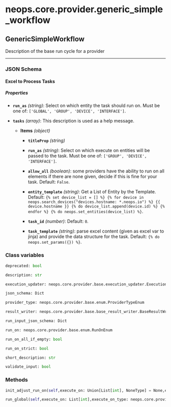 # neops.core.provider.generic_simple_workflow
## GenericSimpleWorkflow
Description of the base run cycle for a provider

----------
### JSON Schema
#### Excel to Process Tasks


##### Properties


- **`run_as`** *(string)*: Select on which entity the task should run on. Must be one of: `['GLOBAL', 'GROUP', 'DEVICE', 'INTERFACE']`.

- **`tasks`** *(array)*: This description is used as a help message.

  - **Items** *(object)*

    - **`titleProp`** *(string)*

    - **`run_as`** *(string)*: Select on which execute on entities will be passed to the task. Must be one of: `['GROUP', 'DEVICE', 'INTERFACE']`.

    - **`allow_all`** *(boolean)*: some providers have the ability to run on all elements if there are none given, decide if this is fine for your task. Default: `False`.

    - **`entity_template`** *(string)*: Get a List of Entity by the Template. Default: `{% set device_list = [] %}
{% for device in neops.search_devices("devices.hostname: *.neops.io") %}
    {{ device.hostname }}
    {% do device_list.append(device.id) %}
{% endfor %}
{% do neops.set_entities(device_list) %}`.

    - **`task_id`** *(number)*: Default: `0`.

    - **`task_template`** *(string)*: parse excel content (given as excel var to jinja) and provide the data structure for the task. Default: `{% do neops.set_params({}) %}`.

### Class variables
```python
deprecated: bool
```
```python
description: str
```
```python
execution_updater: neops.core.provider.base.execution_updater.ExecutionUpdater
```
```python
json_schema: Dict
```
```python
provider_type: neops.core.provider.base.enum.ProviderTypeEnum
```
```python
result_writer: neops.core.provider.base.base_result_writer.BaseResultWriter
```
```python
run_input_json_schema: Dict
```
```python
run_on: neops.core.provider.base.enum.RunOnEnum
```
```python
run_on_all_if_empty: bool
```
```python
run_on_strict: bool
```
```python
short_description: str
```
```python
validate_input: bool
```
### Methods
```python
init_adjust_run_on(self,execute_on: Union[List[int], NoneType] = None,execute_on_type: Union[neops.core.provider.base.enum.RunOnEnum, NoneType] = None,dry_run: Union[bool, NoneType] = None,task_input_kwargs: Union[Dict[Any, Any], NoneType] = None,search_query: str = '',task_kwargs: Union[Dict[Any, Any], NoneType] = None,**kwargs) -> NoneType
```
```python
run_global(self,execute_on: List[int],execute_on_type: neops.core.provider.base.enum.RunOnEnum,dry_run: bool,task_input_kwargs: Dict[Any, Any],search_query: str,task_kwargs: Dict[Any, Any],result=neops.core.provider.base.result.provider_global_result.ProviderGlobalResult,**kwargs) -> Any
```